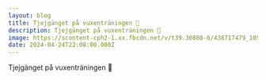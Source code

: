```yaml
---
layout: blog
title: Tjejgänget på vuxenträningen 🥰
description: Tjejgänget på vuxenträningen 🥰
image: https://scontent-cph2-1.xx.fbcdn.net/v/t39.30808-6/438717479_1057700712373703_5780455516293756322_n.jpg?stp=cp6_dst-jpg&_nc_cat=106&ccb=1-7&_nc_sid=5f2048&_nc_ohc=1v6-rXfABOAQ7kNvgGRSmeb&_nc_ht=scontent-cph2-1.xx&oh=00_AfDMPlILzyrIc2noPUOAHVdoCaT0mqkF5rxJ7L20CjBvAQ&oe=663334D8
date: 2024-04-24T22:08:00.000Z
---
```

Tjejgänget på vuxenträningen 🥰
